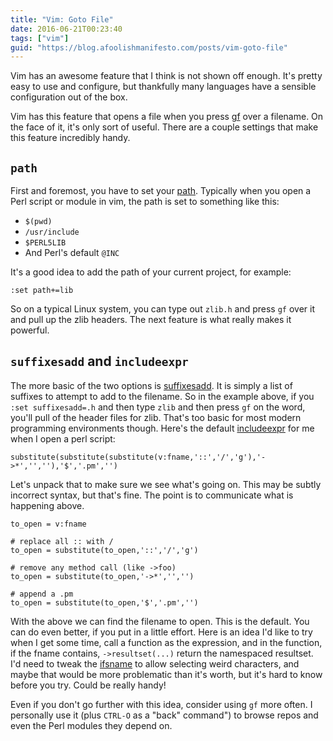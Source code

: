 ```yaml
---
title: "Vim: Goto File"
date: 2016-06-21T00:23:40
tags: ["vim"]
guid: "https://blog.afoolishmanifesto.com/posts/vim-goto-file"
---
```

Vim has an awesome feature that I think is not shown off enough.  It's pretty
easy to use and configure, but thankfully many languages have a sensible
configuration out of the box.

<!--more-->

Vim has this feature that opens a file when you press
[gf](http://vimdoc.sourceforge.net/htmldoc/editing.html#gf) over a filename.  On
the face of it, it's only sort of useful.  There are a couple settings that make
this feature incredibly handy.

## `path`

First and foremost, you have to set your
[path](http://vimdoc.sourceforge.net/htmldoc/options.html#%27path%27).
Typically when you open a Perl script or module in vim, the path is set to
something like this:

 * `$(pwd)`
 * `/usr/include`
 * `$PERL5LIB`
 * And Perl's default `@INC`

It's a good idea to add the path of your current project, for example:

```
:set path+=lib
```

So on a typical Linux system, you can type out `zlib.h` and press `gf` over it
and pull up the zlib headers.  The next feature is what really makes it
powerful.

## `suffixesadd` and `includeexpr`

The more basic of the two options is
[suffixesadd](http://vimdoc.sourceforge.net/htmldoc/options.html#%27suffixesadd%27).
It is simply a list of suffixes to attempt to add to the filename.  So in the
example above, if you `:set suffixesadd=.h` and then type `zlib` and then press
`gf` on the word, you'll pull of the header files for zlib.  That's too basic
for most modern programming environments though.  Here's the default
[includeexpr](http://vimdoc.sourceforge.net/htmldoc/options.html#%27includeexpr%27)
for me when I open a perl script:

```
substitute(substitute(substitute(v:fname,'::','/','g'),'->*','',''),'$','.pm','')
```

Let's unpack that to make sure we see what's going on.  This may be subtly
incorrect syntax, but that's fine.  The point is to communicate what is
happening above.

```
to_open = v:fname

# replace all :: with /
to_open = substitute(to_open,'::','/','g')

# remove any method call (like ->foo)
to_open = substitute(to_open,'->*','','')

# append a .pm
to_open = substitute(to_open,'$','.pm','')
```

With the above we can find the filename to open.  This is the default.  You can
do even better, if you put in a little effort.  Here is an idea I'd like to try
when I get some time, call a function as the expression, and in the function, if
the fname contains, `->resultset(...)` return the namespaced resultset.  I'd
need to tweak the
[ifsname](http://vimdoc.sourceforge.net/htmldoc/options.html#%27isfname%27) to
allow selecting weird characters, and maybe that would be more problematic than
it's worth, but it's hard to know before you try. Could be really handy!

Even if you don't go further with this idea, consider using `gf` more
often.  I personally use it (plus `CTRL-O` as a "back" command") to browse repos
and even the Perl modules they depend on.
